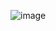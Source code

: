 ![image](https://user-images.githubusercontent.com/40697700/121372610-63f29480-c979-11eb-86d9-000c3527a93a.png)
